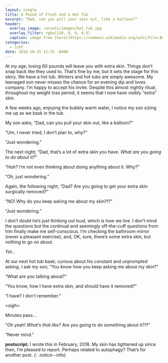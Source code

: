 ```yaml
---
layout: single
title: A Pound of Flesh and a Hot Tub
excerpt: “Dad, can you pull your skin out, like a balloon?”
header:
  overlay_image: /assets/images/hot_tub.jpg
  overlay_filter: rgba(128, 0, 0, 0.5)
  caption: image from [here](https://commons.wikimedia.org/wiki/File:Bagby_hot_springs_oregon.jpg#file)
categories:
  - lchf
date: 2018-10-31 12:15 -0400
---
```


At my age, losing 60 pounds will leave you with extra skin. Things don’t snap back like they used to. That’s fine by me, but it sets the stage for this story. We have a hot tub. Winters and hot tubs are simply awesome. My teenaged son never misses the chance for an evening dip and loves company. I’m happy to accept his invite. Despite this almost nightly ritual, throughout my weight loss period, it seems that I now have visibly “extra” skin.

A few weeks ago, enjoying the bubbly warm water, I notice my son sizing me up as we bask in the tub.

My son asks; “Dad, can you pull your skin out, like a balloon?”

“Um, I never tried, I don’t plan to, why?”

“Just wondering.”

The next night; “Dad, that’s a lot of extra skin you have. _What are you going to do about it?_”

“Huh? I’m not even thinking about doing anything about it. Why?”

“Oh, just wondering.”

Again, the following night; “Dad? Are you going to get your extra skin surgically removed?”

“NO! Why do you keep asking me about my skin?!?”

“Just wondering.”

I don’t doubt he’s just thinking out loud, which is how we live. I don’t mind the questions but the continual and seemingly off-the-cuff questions from him finally make me self-conscious. I’m checking the bathroom mirror (never a pleasant exercise), and, OK, sure, there’s some extra skin, but nothing to go on about. 

_Yet…_

At our next hot tub bask; curious about his constant and unprompted asking. I ask my son; “You know how you keep asking me about my skin?”

“What are you talking about?”

“You know, how I have extra skin, and should have it removed?”

“I have? I don’t remember.”

_\<sigh\>_

Minutes pass…

“Oh yeah! _What’s that like?_ Are you going to do something about it?!?”

“Never mind.”

__postscript:__ I wrote this in February, 2018. My skin has tightened up since then, I’m pleased to report. Perhaps related to autophagy? That’s for another post.
{: .notice--info}
